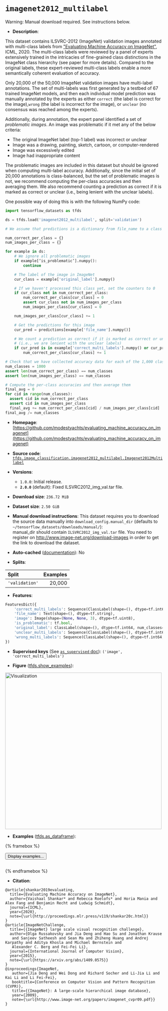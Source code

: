 <div itemscope itemtype="http://schema.org/Dataset">
  <div itemscope itemprop="includedInDataCatalog" itemtype="http://schema.org/DataCatalog">
    <meta itemprop="name" content="TensorFlow Datasets" />
  </div>
  <meta itemprop="name" content="imagenet2012_multilabel" />
  <meta itemprop="description" content="This dataset contains ILSVRC-2012 (ImageNet) validation images annotated with&#10;multi-class labels from&#10;[&quot;Evaluating Machine Accuracy on ImageNet&quot;](http://proceedings.mlr.press/v119/shankar20c/shankar20c.pdf),&#10;ICML, 2020.  The multi-class labels were reviewed by a panel of experts&#10;extensively trained in the intricacies of fine-grained class distinctions in the&#10;ImageNet class hierarchy (see paper for more details).&#10;Compared to the original labels, these expert-reviewed multi-class labels enable&#10;a more semantically coherent evaluation of accuracy.&#10;&#10;Only 20,000 of the 50,000 ImageNet validation images have multi-label&#10;annotations.  The set of multi-labels was first generated by a testbed of 67&#10;trained ImageNet models, and then each individual model prediction was manually&#10;annotated by the experts as either `correct` (the label is correct for the&#10;image),`wrong` (the label is incorrect for the image), or `unclear` (no&#10;consensus was reached among the experts).&#10;&#10;Additionally, during annotation, the expert panel identified a set of&#10;*problematic images*. An image was problematic if it met any of the below&#10;criteria:&#10;&#10;  * The original ImageNet label (top-1 label) was incorrect or unclear&#10;  * Image was a drawing, painting, sketch, cartoon, or computer-rendered&#10;  * Image was excessively edited&#10;  * Image had inappropriate content&#10;&#10;The problematic images are included in this dataset but should be ignored when&#10;computing multi-label accuracy. Additionally, since the initial set of 20,000&#10;annotations is class-balanced, but the set of problematic images is not, we&#10;recommend computing the per-class accuracies and then averaging them. We also&#10;recommend counting a prediction as correct if it is marked as correct or unclear&#10;(i.e., being lenient with the unclear labels).&#10;&#10;One possible way of doing this is with the following NumPy code:&#10;&#10;```python&#10;import tensorflow_datasets as tfds&#10;&#10;ds = tfds.load(&#x27;imagenet2012_multilabel&#x27;, split=&#x27;validation&#x27;)&#10;&#10;# We assume that predictions is a dictionary from file_name to a class index between 0 and 999&#10;&#10;num_correct_per_class = {}&#10;num_images_per_class = {}&#10;&#10;for example in ds:&#10;    # We ignore all problematic images&#10;    if example[‘is_problematic’].numpy():&#10;        continue&#10;&#10;    # The label of the image in ImageNet&#10;    cur_class = example[&#x27;original_label&#x27;].numpy()&#10;&#10;    # If we haven&#x27;t processed this class yet, set the counters to 0&#10;    if cur_class not in num_correct_per_class:&#10;        num_correct_per_class[cur_class] = 0&#10;        assert cur_class not in num_images_per_class&#10;        num_images_per_class[cur_class] = 0&#10;&#10;    num_images_per_class[cur_class] += 1&#10;&#10;    # Get the predictions for this image&#10;    cur_pred = predictions[example[&#x27;file_name&#x27;].numpy()]&#10;&#10;    # We count a prediction as correct if it is marked as correct or unclear&#10;    # (i.e., we are lenient with the unclear labels)&#10;    if cur_pred is in example[&#x27;correct_multi_labels&#x27;].numpy() or cur_pred is in example[&#x27;unclear_multi_labels&#x27;].numpy():&#10;        num_correct_per_class[cur_class] += 1&#10;&#10;# Check that we have collected accuracy data for each of the 1,000 classes&#10;num_classes = 1000&#10;assert len(num_correct_per_class) == num_classes&#10;assert len(num_images_per_class) == num_classes&#10;&#10;# Compute the per-class accuracies and then average them&#10;final_avg = 0&#10;for cid in range(num_classes):&#10;  assert cid in num_correct_per_class&#10;  assert cid in num_images_per_class&#10;  final_avg += num_correct_per_class[cid] / num_images_per_class[cid]&#10;final_avg /= num_classes&#10;&#10;```&#10;&#10;To use this dataset:&#10;&#10;```python&#10;import tensorflow_datasets as tfds&#10;&#10;ds = tfds.load(&#x27;imagenet2012_multilabel&#x27;, split=&#x27;train&#x27;)&#10;for ex in ds.take(4):&#10;  print(ex)&#10;```&#10;&#10;See [the guide](https://www.tensorflow.org/datasets/overview) for more&#10;informations on [tensorflow_datasets](https://www.tensorflow.org/datasets).&#10;&#10;&lt;img src=&quot;https://storage.googleapis.com/tfds-data/visualization/fig/imagenet2012_multilabel-2.0.0.png&quot; alt=&quot;Visualization&quot; width=&quot;500px&quot;&gt;&#10;&#10;" />
  <meta itemprop="url" content="https://www.tensorflow.org/datasets/catalog/imagenet2012_multilabel" />
  <meta itemprop="sameAs" content="https://github.com/modestyachts/evaluating_machine_accuracy_on_imagenet" />
  <meta itemprop="citation" content="@article{shankar2019evaluating,&#10;  title={Evaluating Machine Accuracy on ImageNet},&#10;  author={Vaishaal Shankar* and Rebecca Roelofs* and Horia Mania and Alex Fang and Benjamin Recht and Ludwig Schmidt},&#10;  journal={ICML},&#10;  year={2020},&#10;  note={\url{http://proceedings.mlr.press/v119/shankar20c.html}}&#10;}&#10;@article{ImageNetChallenge,&#10;  title={{ImageNet} large scale visual recognition challenge},&#10;  author={Olga Russakovsky and Jia Deng and Hao Su and Jonathan Krause&#10;   and Sanjeev Satheesh and Sean Ma and Zhiheng Huang and Andrej Karpathy and Aditya Khosla and Michael Bernstein and&#10;   Alexander C. Berg and Fei-Fei Li},&#10;  journal={International Journal of Computer Vision},&#10;  year={2015},&#10;  note={\url{https://arxiv.org/abs/1409.0575}}&#10;}&#10;@inproceedings{ImageNet,&#10;   author={Jia Deng and Wei Dong and Richard Socher and Li-Jia Li and Kai Li and Li Fei-Fei},&#10;   booktitle={Conference on Computer Vision and Pattern Recognition (CVPR)},&#10;   title={{ImageNet}: A large-scale hierarchical image database},&#10;   year={2009},&#10;   note={\url{http://www.image-net.org/papers/imagenet_cvpr09.pdf}}&#10;}" />
</div>

# `imagenet2012_multilabel`


Warning: Manual download required. See instructions below.

*   **Description**:

This dataset contains ILSVRC-2012 (ImageNet) validation images annotated with
multi-class labels from
["Evaluating Machine Accuracy on ImageNet"](http://proceedings.mlr.press/v119/shankar20c/shankar20c.pdf),
ICML, 2020. The multi-class labels were reviewed by a panel of experts
extensively trained in the intricacies of fine-grained class distinctions in the
ImageNet class hierarchy (see paper for more details). Compared to the original
labels, these expert-reviewed multi-class labels enable a more semantically
coherent evaluation of accuracy.

Only 20,000 of the 50,000 ImageNet validation images have multi-label
annotations. The set of multi-labels was first generated by a testbed of 67
trained ImageNet models, and then each individual model prediction was manually
annotated by the experts as either `correct` (the label is correct for the
image),`wrong` (the label is incorrect for the image), or `unclear` (no
consensus was reached among the experts).

Additionally, during annotation, the expert panel identified a set of
*problematic images*. An image was problematic if it met any of the below
criteria:

*   The original ImageNet label (top-1 label) was incorrect or unclear
*   Image was a drawing, painting, sketch, cartoon, or computer-rendered
*   Image was excessively edited
*   Image had inappropriate content

The problematic images are included in this dataset but should be ignored when
computing multi-label accuracy. Additionally, since the initial set of 20,000
annotations is class-balanced, but the set of problematic images is not, we
recommend computing the per-class accuracies and then averaging them. We also
recommend counting a prediction as correct if it is marked as correct or unclear
(i.e., being lenient with the unclear labels).

One possible way of doing this is with the following NumPy code:

```python
import tensorflow_datasets as tfds

ds = tfds.load('imagenet2012_multilabel', split='validation')

# We assume that predictions is a dictionary from file_name to a class index between 0 and 999

num_correct_per_class = {}
num_images_per_class = {}

for example in ds:
    # We ignore all problematic images
    if example[‘is_problematic’].numpy():
        continue

    # The label of the image in ImageNet
    cur_class = example['original_label'].numpy()

    # If we haven't processed this class yet, set the counters to 0
    if cur_class not in num_correct_per_class:
        num_correct_per_class[cur_class] = 0
        assert cur_class not in num_images_per_class
        num_images_per_class[cur_class] = 0

    num_images_per_class[cur_class] += 1

    # Get the predictions for this image
    cur_pred = predictions[example['file_name'].numpy()]

    # We count a prediction as correct if it is marked as correct or unclear
    # (i.e., we are lenient with the unclear labels)
    if cur_pred is in example['correct_multi_labels'].numpy() or cur_pred is in example['unclear_multi_labels'].numpy():
        num_correct_per_class[cur_class] += 1

# Check that we have collected accuracy data for each of the 1,000 classes
num_classes = 1000
assert len(num_correct_per_class) == num_classes
assert len(num_images_per_class) == num_classes

# Compute the per-class accuracies and then average them
final_avg = 0
for cid in range(num_classes):
  assert cid in num_correct_per_class
  assert cid in num_images_per_class
  final_avg += num_correct_per_class[cid] / num_images_per_class[cid]
final_avg /= num_classes

```

*   **Homepage**:
    [https://github.com/modestyachts/evaluating_machine_accuracy_on_imagenet](https://github.com/modestyachts/evaluating_machine_accuracy_on_imagenet)

*   **Source code**:
    [`tfds.image_classification.imagenet2012_multilabel.Imagenet2012Multilabel`](https://github.com/tensorflow/datasets/tree/master/tensorflow_datasets/image_classification/imagenet2012_multilabel/imagenet2012_multilabel.py)

*   **Versions**:

    *   `1.0.0`: Initial release.
    *   **`2.0.0`** (default): Fixed ILSVRC2012_img_val.tar file.

*   **Download size**: `236.72 MiB`

*   **Dataset size**: `2.50 GiB`

*   **Manual download instructions**: This dataset requires you to
    download the source data manually into `download_config.manual_dir`
    (defaults to `~/tensorflow_datasets/downloads/manual/`):<br/>
    manual_dir should contain `ILSVRC2012_img_val.tar` file.
    You need to register on http://www.image-net.org/download-images in order
    to get the link to download the dataset.

*   **Auto-cached**
    ([documentation](https://www.tensorflow.org/datasets/performances#auto-caching)):
    No

*   **Splits**:

Split          | Examples
:------------- | -------:
`'validation'` | 20,000

*   **Features**:

```python
FeaturesDict({
    'correct_multi_labels': Sequence(ClassLabel(shape=(), dtype=tf.int64, num_classes=1000)),
    'file_name': Text(shape=(), dtype=tf.string),
    'image': Image(shape=(None, None, 3), dtype=tf.uint8),
    'is_problematic': tf.bool,
    'original_label': ClassLabel(shape=(), dtype=tf.int64, num_classes=1000),
    'unclear_multi_labels': Sequence(ClassLabel(shape=(), dtype=tf.int64, num_classes=1000)),
    'wrong_multi_labels': Sequence(ClassLabel(shape=(), dtype=tf.int64, num_classes=1000)),
})
```

*   **Supervised keys** (See
    [`as_supervised` doc](https://www.tensorflow.org/datasets/api_docs/python/tfds/load#args)):
    `('image', 'correct_multi_labels')`

*   **Figure**
    ([tfds.show_examples](https://www.tensorflow.org/datasets/api_docs/python/tfds/visualization/show_examples)):

<img src="https://storage.googleapis.com/tfds-data/visualization/fig/imagenet2012_multilabel-2.0.0.png" alt="Visualization" width="500px">

*   **Examples**
    ([tfds.as_dataframe](https://www.tensorflow.org/datasets/api_docs/python/tfds/as_dataframe)):

<!-- mdformat off(HTML should not be auto-formatted) -->

{% framebox %}

<button id="displaydataframe">Display examples...</button>
<div id="dataframecontent" style="overflow-x:auto"></div>
<script>
const url = "https://storage.googleapis.com/tfds-data/visualization/dataframe/imagenet2012_multilabel-2.0.0.html";
const dataButton = document.getElementById('displaydataframe');
dataButton.addEventListener('click', async () => {
  // Disable the button after clicking (dataframe loaded only once).
  dataButton.disabled = true;

  const contentPane = document.getElementById('dataframecontent');
  try {
    const response = await fetch(url);
    // Error response codes don't throw an error, so force an error to show
    // the error message.
    if (!response.ok) throw Error(response.statusText);

    const data = await response.text();
    contentPane.innerHTML = data;
  } catch (e) {
    contentPane.innerHTML =
        'Error loading examples. If the error persist, please open '
        + 'a new issue.';
  }
});
</script>

{% endframebox %}

<!-- mdformat on -->

*   **Citation**:

```
@article{shankar2019evaluating,
  title={Evaluating Machine Accuracy on ImageNet},
  author={Vaishaal Shankar* and Rebecca Roelofs* and Horia Mania and Alex Fang and Benjamin Recht and Ludwig Schmidt},
  journal={ICML},
  year={2020},
  note={\url{http://proceedings.mlr.press/v119/shankar20c.html}}
}
@article{ImageNetChallenge,
  title={{ImageNet} large scale visual recognition challenge},
  author={Olga Russakovsky and Jia Deng and Hao Su and Jonathan Krause
   and Sanjeev Satheesh and Sean Ma and Zhiheng Huang and Andrej Karpathy and Aditya Khosla and Michael Bernstein and
   Alexander C. Berg and Fei-Fei Li},
  journal={International Journal of Computer Vision},
  year={2015},
  note={\url{https://arxiv.org/abs/1409.0575}}
}
@inproceedings{ImageNet,
   author={Jia Deng and Wei Dong and Richard Socher and Li-Jia Li and Kai Li and Li Fei-Fei},
   booktitle={Conference on Computer Vision and Pattern Recognition (CVPR)},
   title={{ImageNet}: A large-scale hierarchical image database},
   year={2009},
   note={\url{http://www.image-net.org/papers/imagenet_cvpr09.pdf}}
}
```

